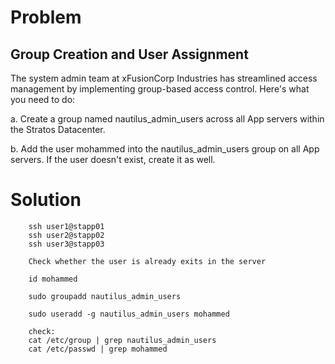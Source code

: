# Problem

## Group Creation and User Assignment
The system admin team at xFusionCorp Industries has streamlined access management by implementing group-based access control. Here's what you need to do:

a. Create a group named nautilus_admin_users across all App servers within the Stratos Datacenter.

b. Add the user mohammed into the nautilus_admin_users group on all App servers. If the user doesn't exist, create it as well.

# Solution

        ssh user1@stapp01
        ssh user2@stapp02
        ssh user3@stapp03

        Check whether the user is already exits in the server
        
        id mohammed

        sudo groupadd nautilus_admin_users

        sudo useradd -g nautilus_admin_users mohammed

        check:
        cat /etc/group | grep nautilus_admin_users
        cat /etc/passwd | grep mohammed
